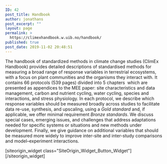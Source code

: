 ```yaml
---
ID: 42
post_title: Handbook
author: jonathans
post_excerpt: ""
layout: page
permalink: >
  https://climexhandbook.w.uib.no/handbook/
published: true
post_date: 2019-11-02 20:48:51
---
```

<div id="pl-42" class="panel-layout"><div id="pg-42-0" class="panel-grid panel-no-style" data-style="{&quot;background_image_attachment&quot;:false,&quot;background_display&quot;:&quot;tile&quot;,&quot;cell_alignment&quot;:&quot;flex-start&quot;}"><div id="pgc-42-0-0" class="panel-grid-cell" data-weight="0.8"><div id="panel-42-0-0-0" class="so-panel widget widget_sow-editor panel-first-child panel-last-child" data-index="0" data-style="{&quot;background_image_attachment&quot;:false,&quot;background_display&quot;:&quot;tile&quot;}"><div class="so-widget-sow-editor so-widget-sow-editor-base">
<div class="siteorigin-widget-tinymce textwidget">
	<p>The handbook of standardized methods in climate change studies (ClimEx Handbook) provides detailed descriptions of standardised methods for measuring a broad range of response variables in terrestrial ecosystems, with a focus on plant communities and the organisms they interact with. It contains 66 protocols (539 pages) divided into 5 chapters  which are presented as appendices to the MEE paper: site characteristics and data management, carbon and nutrient cycling, water cycling, species and interactions, and stress physiology. In each protocol, we describe which response variables should be measured broadly across studies to facilitate data re-use, synthesis, and upscaling, using a <em>Gold standard</em> and, if applicable, we offer minimal requirement<em> Bronze standards</em>. We discuss special cases, emerging issues, and challenges that address adaptations needed for specific systems or situations and new methods under development. Finally, we give guidance on additional variables that should be measured more widely to improve inter-site and inter-study comparisons and model–experiment interactions.</p>
</div>
</div></div></div><div id="pgc-42-0-1" class="panel-grid-cell" data-weight="0.2"><div id="panel-42-0-1-0" class="so-panel widget widget_sow-button panel-first-child panel-last-child" data-index="1" data-style="{&quot;background_image_attachment&quot;:false,&quot;background_display&quot;:&quot;tile&quot;}">[siteorigin_widget class="SiteOrigin_Widget_Button_Widget"][/siteorigin_widget]</div></div></div><div id="pg-42-1" class="panel-grid panel-no-style"><div id="pgc-42-1-0" class="panel-grid-cell panel-grid-cell-empty" data-weight="1"></div></div></div>